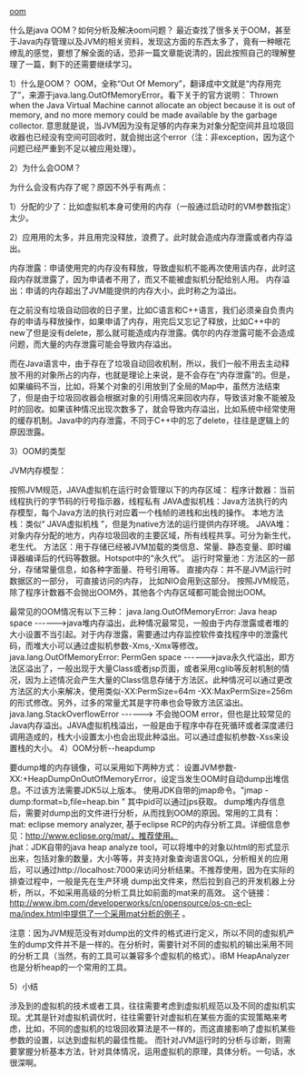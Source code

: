 [oom](https://www.cnblogs.com/ThinkVenus/p/6805495.html)

什么是java OOM？如何分析及解决oom问题？
最近查找了很多关于OOM，甚至于Java内存管理以及JVM的相关资料，发现这方面的东西太多了，竟有一种眼花缭乱的感觉，要想了解全面的话，恐非一篇文章能说清的，因此按照自己的理解整理了一篇，剩下的还需要继续学习。

1）什么是OOM？ OOM，全称“Out Of Memory”，翻译成中文就是“内存用完了”，来源于java.lang.OutOfMemoryError。看下关于的官方说明： Thrown when the Java Virtual Machine cannot allocate an object because it is out of memory, and no more memory could be made available by the garbage collector. 意思就是说，当JVM因为没有足够的内存来为对象分配空间并且垃圾回收器也已经没有空间可回收时，就会抛出这个error（注：非exception，因为这个问题已经严重到不足以被应用处理）。

 
2）为什么会OOM？
 
为什么会没有内存了呢？原因不外乎有两点：
 
1）分配的少了：比如虚拟机本身可使用的内存（一般通过启动时的VM参数指定）太少。
 
2）应用用的太多，并且用完没释放，浪费了。此时就会造成内存泄露或者内存溢出。
 
内存泄露：申请使用完的内存没有释放，导致虚拟机不能再次使用该内存，此时这段内存就泄露了，因为申请者不用了，而又不能被虚拟机分配给别人用。
内存溢出：申请的内存超出了JVM能提供的内存大小，此时称之为溢出。
 
在之前没有垃圾自动回收的日子里，比如C语言和C++语言，我们必须亲自负责内存的申请与释放操作，如果申请了内存，用完后又忘记了释放，比如C++中的new了但是没有delete，那么就可能造成内存泄露。偶尔的内存泄露可能不会造成问题，而大量的内存泄露可能会导致内存溢出。
 
而在Java语言中，由于存在了垃圾自动回收机制，所以，我们一般不用去主动释放不用的对象所占的内存，也就是理论上来说，是不会存在“内存泄露”的。但是，如果编码不当，比如，将某个对象的引用放到了全局的Map中，虽然方法结束了，但是由于垃圾回收器会根据对象的引用情况来回收内存，导致该对象不能被及时的回收。如果该种情况出现次数多了，就会导致内存溢出，比如系统中经常使用的缓存机制。Java中的内存泄露，不同于C++中的忘了delete，往往是逻辑上的原因泄露。
 
3）OOM的类型
 
JVM内存模型：
 
按照JVM规范，JAVA虚拟机在运行时会管理以下的内存区域：
程序计数器：当前线程执行的字节码的行号指示器，线程私有
JAVA虚拟机栈：Java方法执行的内存模型，每个Java方法的执行对应着一个栈帧的进栈和出栈的操作。
本地方法栈：类似“ JAVA虚拟机栈 ”，但是为native方法的运行提供内存环境。
JAVA堆：对象内存分配的地方，内存垃圾回收的主要区域，所有线程共享。可分为新生代，老生代。
方法区：用于存储已经被JVM加载的类信息、常量、静态变量、即时编译器编译后的代码等数据。Hotspot中的“永久代”。
运行时常量池：方法区的一部分，存储常量信息，如各种字面量、符号引用等。
直接内存：并不是JVM运行时数据区的一部分， 可直接访问的内存， 比如NIO会用到这部分。
按照JVM规范，除了程序计数器不会抛出OOM外，其他各个内存区域都可能会抛出OOM。
 
最常见的OOM情况有以下三种：
java.lang.OutOfMemoryError: Java heap space ------>java堆内存溢出，此种情况最常见，一般由于内存泄露或者堆的大小设置不当引起。对于内存泄露，需要通过内存监控软件查找程序中的泄露代码，而堆大小可以通过虚拟机参数-Xms,-Xmx等修改。
java.lang.OutOfMemoryError: PermGen space ------>java永久代溢出，即方法区溢出了，一般出现于大量Class或者jsp页面，或者采用cglib等反射机制的情况，因为上述情况会产生大量的Class信息存储于方法区。此种情况可以通过更改方法区的大小来解决，使用类似-XX:PermSize=64m -XX:MaxPermSize=256m的形式修改。另外，过多的常量尤其是字符串也会导致方法区溢出。
java.lang.StackOverflowError ------> 不会抛OOM error，但也是比较常见的Java内存溢出。JAVA虚拟机栈溢出，一般是由于程序中存在死循环或者深度递归调用造成的，栈大小设置太小也会出现此种溢出。可以通过虚拟机参数-Xss来设置栈的大小。
4）OOM分析--heapdump
 
要dump堆的内存镜像，可以采用如下两种方式：
设置JVM参数-XX:+HeapDumpOnOutOfMemoryError，设定当发生OOM时自动dump出堆信息。不过该方法需要JDK5以上版本。
使用JDK自带的jmap命令。"jmap -dump:format=b,file=heap.bin <pid>"   其中pid可以通过jps获取。
dump堆内存信息后，需要对dump出的文件进行分析，从而找到OOM的原因。常用的工具有：
mat: eclipse memory analyzer, 基于eclipse RCP的内存分析工具。详细信息参见：http://www.eclipse.org/mat/，推荐使用。   
jhat：JDK自带的java heap analyze tool，可以将堆中的对象以html的形式显示出来，包括对象的数量，大小等等，并支持对象查询语言OQL，分析相关的应用后，可以通过http://localhost:7000来访问分析结果。不推荐使用，因为在实际的排查过程中，一般是先在生产环境 dump出文件来，然后拉到自己的开发机器上分析，所以，不如采用高级的分析工具比如前面的mat来的高效。
这个链接：http://www.ibm.com/developerworks/cn/opensource/os-cn-ecl-ma/index.html中提供了一个采用mat分析的例子 。
 
注意：因为JVM规范没有对dump出的文件的格式进行定义，所以不同的虚拟机产生的dump文件并不是一样的。在分析时，需要针对不同的虚拟机的输出采用不同的分析工具（当然，有的工具可以兼容多个虚拟机的格式）。IBM HeapAnalyzer也是分析heap的一个常用的工具。
 
5）小结
 
涉及到的虚拟机的技术或者工具，往往需要考虑到虚拟机规范以及不同的虚拟机实现。尤其是针对虚拟机调优时，往往需要针对虚拟机在某些方面的实现策略来考虑，比如，不同的虚拟机的垃圾回收算法是不一样的，而这直接影响了虚拟机某些参数的设置，以达到虚拟机的最佳性能。
而针对JVM运行时的分析与诊断，则需要掌握分析基本方法，针对具体情况，运用虚拟机的原理，具体分析。一句话，水很深啊。